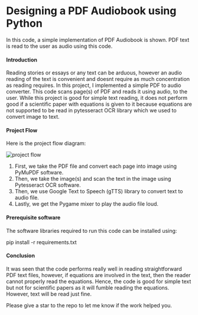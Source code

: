 # Designing a PDF Audiobook using Python
In this code, a simple implementation of PDF Audiobook is shown. PDF text is read to the user as audio using this code.

#### Introduction
Reading stories or essays or any text can be arduous, however an audio reading of the text is convenient and doesnt require as much concentration as reading requires. In this project, I implemented a simple PDF to audio converter. This code scans page(s) of PDF and reads it using audio, to the user. While this project is good for simple text reading, it does not perform good if a scientific paper with equations is given to it because equations are not supported to be read in pytesseract OCR library which we used to convert image to text.

#### Project Flow
Here is the project flow diagram:

![project flow](https://github.com/shayanalibhatti/PDF_text_to_audio_converter/blob/master/audiobook%20image.png?raw=true)

1) First, we take the PDF file and convert each page into image using PyMuPDF software.
2) Then, we take the image(s) and scan the text in the image using Pytesseract OCR software.
3) Then, we use Google Text to Speech (gTTS) library to convert text to audio file.
3) Lastly, we get the Pygame mixer to play the audio file loud.

#### Prerequisite software
The software libraries required to run this code can be installed using:

pip install -r requirements.txt

#### Conclusion
It was seen that the code performs really well in reading straightforward PDF text files, however, if equations are involved in the text, then the reader cannot properly read the equations. Hence, the code is good for simple text but not for scientific papers as it will fumble reading the equations. However, text will be read just fine. 

Please give a star to the repo to let me know if the work helped you.

